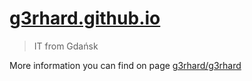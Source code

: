 # [g3rhard.github.io](https://g3rhard.github.io)

> IT from Gdańsk

More information you can find on page [g3rhard/g3rhard](https://github.com/g3rhard/g3rhard)
